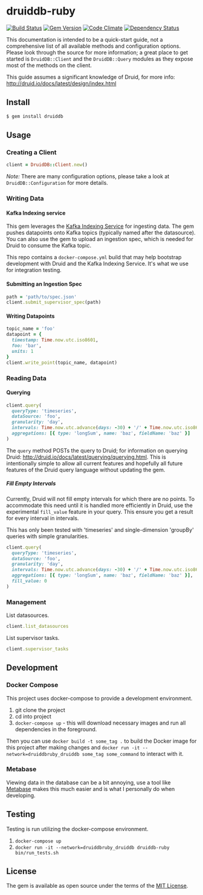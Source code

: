 # druiddb-ruby

[![Build Status](https://travis-ci.org/andremleblanc/druiddb-ruby.svg?branch=master)](https://travis-ci.org/andremleblanc/druiddb-ruby)
[![Gem Version](https://badge.fury.io/rb/druiddb.svg)](https://badge.fury.io/rb/druiddb)
[![Code Climate](https://codeclimate.com/github/andremleblanc/druiddb-ruby/badges/gpa.svg)](https://codeclimate.com/github/andremleblanc/druiddb-ruby)
[![Dependency Status](https://gemnasium.com/badges/github.com/andremleblanc/druiddb-ruby.svg)](https://gemnasium.com/github.com/andremleblanc/druiddb-ruby)

This documentation is intended to be a quick-start guide, not a comprehensive
list of all available methods and configuration options. Please look through
the source for more information; a great place to get started is `DruidDB::Client`
and the `DruidDB::Query` modules as they expose most of the methods on the client.

This guide assumes a significant knowledge of Druid, for more info:
http://druid.io/docs/latest/design/index.html

## Install

```bash
$ gem install druiddb
```

## Usage

### Creating a Client
```ruby
client = DruidDB::Client.new()
```
*Note:* There are many configuration options, please take a look at
`DruidDB::Configuration` for more details.

### Writing Data

#### Kafka Indexing service
This gem leverages the [Kafka Indexing Service](http://druid.io/docs/latest/development/extensions-core/kafka-ingestion.html) for ingesting data. The gem pushes datapoints onto Kafka topics (typically named after the datasource). You can also use the gem to upload an ingestion spec, which is needed for Druid to consume the Kafka topic.

This repo contains a `docker-compose.yml` build that may help bootstrap development with Druid and the Kafka Indexing Service. It's what we use for integration testing.

#### Submitting an Ingestion Spec

```ruby
path = 'path/to/spec.json'
client.submit_supervisor_spec(path)
```

####  Writing Datapoints
```ruby
topic_name = 'foo'
datapoint = {
  timestamp: Time.now.utc.iso8601,
  foo: 'bar',
  units: 1
}
client.write_point(topic_name, datapoint)
```

### Reading Data

#### Querying
```ruby
client.query(
  queryType: 'timeseries',
  dataSource: 'foo',
  granularity: 'day',
  intervals: Time.now.utc.advance(days: -30) + '/' + Time.now.utc.iso8601,
  aggregations: [{ type: 'longSum', name: 'baz', fieldName: 'baz' }]
)
```
The `query` method POSTs the query to Druid; for information on
querying Druid: http://druid.io/docs/latest/querying/querying.html. This is
intentionally simple to allow all current features and hopefully all future
features of the Druid query language without updating the gem.

##### Fill Empty Intervals

Currently, Druid will not fill empty intervals for which there are no points. To
accommodate this need until it is handled more efficiently in Druid, use the
experimental `fill_value` feature in your query. This ensure you get a result
for every interval in intervals.

This has only been tested with 'timeseries' and single-dimension 'groupBy'
queries with simple granularities.

```ruby
client.query(
  queryType: 'timeseries',
  dataSource: 'foo',
  granularity: 'day',
  intervals: Time.now.utc.advance(days: -30) + '/' + Time.now.utc.iso8601,
  aggregations: [{ type: 'longSum', name: 'baz', fieldName: 'baz' }],
  fill_value: 0
)
```

### Management
List datasources.
```ruby
client.list_datasources
```

List supervisor tasks.
```ruby
client.supervisor_tasks
```

## Development

### Docker Compose
This project uses docker-compose to provide a development environment.

1. git clone the project
2. cd into project
3. `docker-compose up` - this will download necessary images and run all dependencies in the foreground.

Then you can use `docker build -t some_tag .` to build the Docker image for this project after making changes and `docker run -it --network=druiddbruby_druiddb some_tag some_command` to interact with it.

### Metabase

Viewing data in the database can be a bit annoying, use a tool like [Metabase](https://github.com/metabase/metabase) makes this much easier and is what I personally do when developing.

## Testing

Testing is run utilizing the docker-compose environment.

1. `docker-compose up`
2. `docker run -it --network=druiddbruby_druiddb druiddb-ruby bin/run_tests.sh`

## License

The gem is available as open source under the terms of the [MIT License](http://opensource.org/licenses/MIT).
